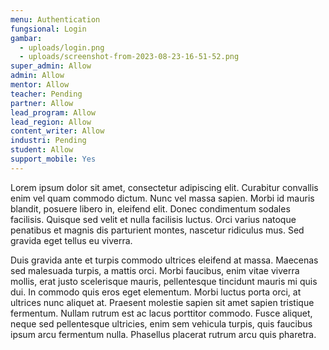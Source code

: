```yaml
---
menu: Authentication
fungsional: Login
gambar:
  - uploads/login.png
  - uploads/screenshot-from-2023-08-23-16-51-52.png
super_admin: Allow
admin: Allow
mentor: Allow
teacher: Pending
partner: Allow
lead_program: Allow
lead_region: Allow
content_writer: Allow
industri: Pending
student: Allow
support_mobile: Yes
---
```

Lorem ipsum dolor sit amet, consectetur adipiscing elit. Curabitur convallis enim vel quam commodo dictum. Nunc vel massa sapien. Morbi id mauris blandit, posuere libero in, eleifend elit. Donec condimentum sodales facilisis. Quisque sed velit et nulla facilisis luctus. Orci varius natoque penatibus et magnis dis parturient montes, nascetur ridiculus mus. Sed gravida eget tellus eu viverra.

Duis gravida ante et turpis commodo ultrices eleifend at massa. Maecenas sed malesuada turpis, a mattis orci. Morbi faucibus, enim vitae viverra mollis, erat justo scelerisque mauris, pellentesque tincidunt mauris mi quis dui. In commodo quis eros eget elementum. Morbi luctus porta orci, at ultrices nunc aliquet at. Praesent molestie sapien sit amet sapien tristique fermentum. Nullam rutrum est ac lacus porttitor commodo. Fusce aliquet, neque sed pellentesque ultricies, enim sem vehicula turpis, quis faucibus ipsum arcu fermentum nulla. Phasellus placerat rutrum arcu quis pharetra.